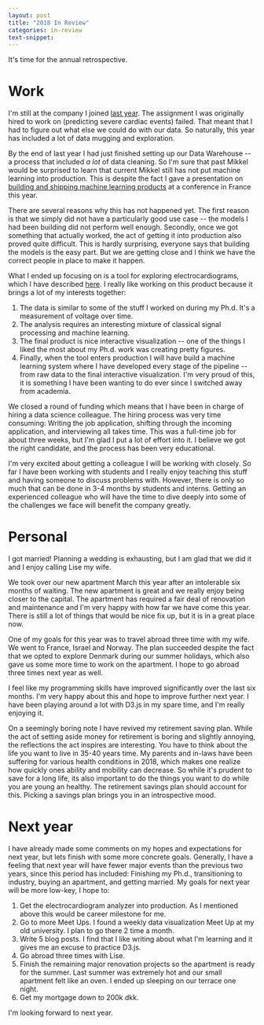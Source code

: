 ```yaml
---
layout: post
title: "2018 In Review"
categories: in-review
text-snippet:
---
```


It's time for the annual retrospective.

# Work

I'm still at the company I joined [last year](http://mikkelhartmann.dk/in-review/2017/12/27/2017-in-review.html). The assignment I was originally hired to work on (predicting severe cardiac events) failed. That meant that I had to figure out what else we could do with our data. So naturally, this year has included a lot of data mugging and exploration.

By the end of last year I had just finished setting up our Data Warehouse -- a process that included _a lot_ of data cleaning. So I'm sure that past Mikkel would be surprised to learn that current Mikkel still has not put machine learning into production. This is despite the fact I gave a presentation on [building and shipping machine learning products](https://www.youtube.com/watch?v=Vak1wV9jNJI) at a conference in France this year.

There are several reasons why this has not happened yet. The first reason is that we simply did not have a particularly good use case -- the models I had been building did not perform well enough. Secondly, once we got something that actually worked, the act of getting it into production also proved quite difficult. This is hardly surprising, everyone says that building the models is the easy part. But we are getting close and I think we have the correct people in place to make it happen.

What I ended up focusing on is a tool for exploring electrocardiograms, which I have described [here](https://rehfeldmedical.github.io/jekyll/update/2018/10/19/analysing-beats.html). I really like working on this product because it brings a lot of my interests together: 
1. The data is similar to some of the stuff I worked on during my Ph.d. It's a measurement of voltage over time. 
1. The analysis requires an interesting mixture of classical signal processing and machine learning.
1. The final product is nice interactive visualization -- one of the things I liked the most about my Ph.d. work was creating pretty figures. 
1. Finally, when the tool enters production I will have build a machine learning system where I have developed every stage of the pipeline -- from raw data to the final interactive visualization. I'm very proud of this, it is something I have been wanting to do ever since I switched away from academia.

We closed a round of funding which means that I have been in charge of hiring a data science colleague. The hiring process was very time consuming: Writing the job application, shifting through the incoming application, and interviewing all takes time. This was a full-time job for about three weeks, but I'm glad I put a lot of effort into it. I believe we got the right candidate, and the process has been very educational.

I'm very excited about getting a colleague I will be working with closely. So far I have been working with students and I really enjoy teaching this stuff and having someone to discuss problems with. However, there is only so much that can be done in 3-4 months by students and interns. Getting an experienced colleague who will have the time to dive deeply into some of the challenges we face will benefit the company greatly.

# Personal

I got married! Planning a wedding is exhausting, but I am glad that we did it and I enjoy calling Lise my wife.

We took over our new apartment March this year after an intolerable six months of waiting. The new apartment is great and we really enjoy being closer to the capital. The apartment has required a fair deal of renovation and maintenance and I'm very happy with how far we have come this year. There is still a lot of things that would be nice fix up, but it is in a great place now.

One of my goals for this year was to travel abroad three time with my wife. We went to France, Israel and Norway. The plan succeeded despite the fact that we opted to explore Denmark during our summer holidays, which also gave us some more time to work on the apartment. I hope to go abroad three times next year as well.

I feel like my programming skills have improved significantly over the last six months. I'm very happy about this and hope to improve further next year. I have been playing around a lot with D3.js in my spare time, and I'm really enjoying it.

On a seemingly boring note I have revived my retirement saving plan. While the act of setting aside money for retirement is boring and slightly annoying, the reflections the act inspires are interesting. You have to think about the life you want to live in 35-40 years time. My parents and in-laws have been suffering for various health conditions in 2018, which makes one realize how quickly ones ability and mobility can decrease. So while it's prudent to save for a long life, its also important to do the things you want to do while you are young an healthy. The retirement savings plan should account for this. Picking a savings plan brings you in an introspective mood.

# Next year
I have already made some comments on my hopes and expectations for next year, but lets finish with some more concrete goals. Generally, I have a feeling that next year will have fewer major events than the previous two years, since this period has included: Finishing my Ph.d., transitioning to industry, buying an apartment, and getting married. My goals for next year will be more low-key, I hope to:
1. Get the electrocardiogram analyzer into production. As I mentioned above this would be career milestone for me.
1. Go to more Meet Ups. I found a weekly data visualization Meet Up at my old university. I plan to go there 2 time a month.
1. Write 5 blog posts. I find that I like writing about what I'm learning and it gives me an excuse to practice D3.js.
1. Go abroad three times with Lise.
1. Finish the remaining major renovation projects so the apartment is ready for the summer. Last summer was extremely hot and our small apartment felt like an oven. I ended up sleeping on our terrace one night.
1. Get my mortgage down to 200k dkk.

I'm looking forward to next year.
